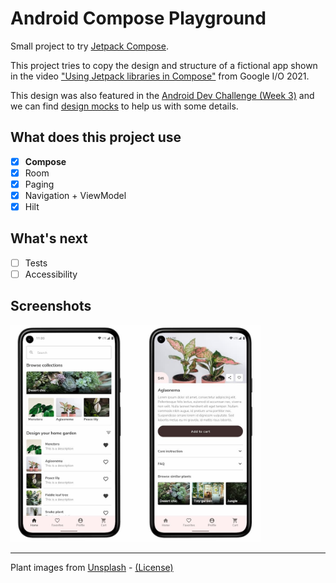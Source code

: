 # Android Compose Playground

Small project to try [Jetpack Compose](https://developer.android.com/jetpack/compose).

This project tries to copy the design and structure of a fictional app shown in the video ["Using Jetpack libraries in Compose"](https://www.youtube.com/watch?v=0z_dwBGQQWQ) from Google I/O 2021.

This design was also featured in the [Android Dev Challenge (Week 3)](https://github.com/android/android-dev-challenge-compose) and we can find [design mocks](https://github.com/android/android-dev-challenge-compose/blob/assets/Bloom.zip) to help us with some details.

## What does this project use

- [x] **Compose**
- [x] Room
- [x] Paging
- [x] Navigation + ViewModel
- [x] Hilt

## What's next

- [ ] Tests
- [ ] Accessibility

## Screenshots

<img src="screenshots/home_and_details.jpg" width="400" style="max-width:100%;">

---

Plant images from [Unsplash](https://unsplash.com/ "Unsplash") - [(License)](https://unsplash.com/license "License")
